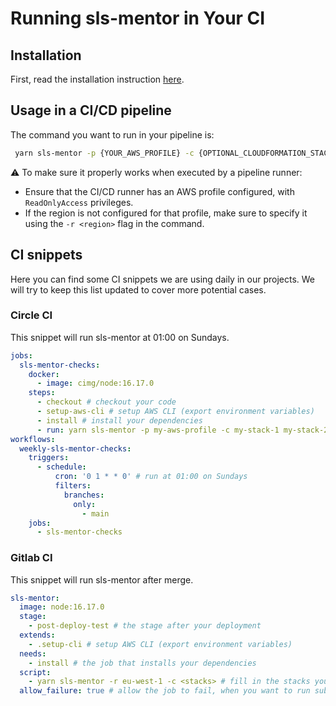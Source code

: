 # Running sls-mentor in Your CI

## Installation

First, read the installation instruction [here](./running-locally.md).

## Usage in a CI/CD pipeline

The command you want to run in your pipeline is:

```sh
 yarn sls-mentor -p {YOUR_AWS_PROFILE} -c {OPTIONAL_CLOUDFORMATION_STACKS_NAMES} -t {OPTIONAL_TAGS}
```

⚠️ To make sure it properly works when executed by a pipeline runner:

- Ensure that the CI/CD runner has an AWS profile configured, with `ReadOnlyAccess` privileges.
- If the region is not configured for that profile, make sure to specify it using the `-r <region>` flag in the command.

## CI snippets

Here you can find some CI snippets we are using daily in our projects. We will try to keep this list updated to cover more potential cases.

### Circle CI

This snippet will run sls-mentor at 01:00 on Sundays.

```yml
jobs:
  sls-mentor-checks:
    docker:
      - image: cimg/node:16.17.0
    steps:
      - checkout # checkout your code
      - setup-aws-cli # setup AWS CLI (export environment variables)
      - install # install your dependencies
      - run: yarn sls-mentor -p my-aws-profile -c my-stack-1 my-stack-2
workflows:
  weekly-sls-mentor-checks:
    triggers:
      - schedule:
          cron: '0 1 * * 0' # run at 01:00 on Sundays
          filters:
            branches:
              only:
                - main
    jobs:
      - sls-mentor-checks
```

### Gitlab CI

This snippet will run sls-mentor after merge.

```yml
sls-mentor:
  image: node:16.17.0
  stage:
    - post-deploy-test # the stage after your deployment
  extends:
    - .setup-cli # setup AWS CLI (export environment variables)
  needs:
    - install # the job that installs your dependencies
  script:
    - yarn sls-mentor -r eu-west-1 -c <stacks> # fill in the stacks you want to check
  allow_failure: true # allow the job to fail, when you want to run subsequent tests
```
